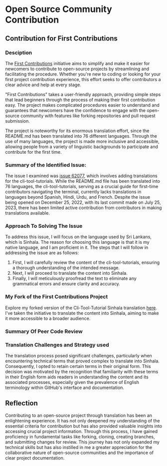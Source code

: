 # Open Source Community Contribution

## Contribution for First Contributions 

### Desciption
The [First Contributions](https://github.com/firstcontributions/first-contributions) initiative aims to simplify and make it easier for newcomers to contribute to open-source projects by streamlining and facilitating the procedure. Whether you're new to coding or looking for your first project contribution experience, this effort seeks to offer contributors a clear advice and help at every stage.

"First Contributions" takes a user-friendly approach, providing simple steps that lead beginners through the process of making their first contribution easy. The project makes complicated procedures easier to understand and guarantees that newcomers have the confidence to engage with the open-source community with features like forking repositories and pull request submission.

The project is noteworthy for its enormous translation effort, since the README.md has been translated into 76 different languages. Through the use of many languages, the project is made more inclusive and accessible, allowing people from a variety of linguistic backgrounds to participate and contribute for the first time.


### Summary of the Identified Issue:

The issue I examined was [issue 62077](https://github.com/firstcontributions/first-contributions/issues/62077), which involves adding translations for the cli-tool-tutorials. While the README.md file has been translated into 76 languages, the cli-tool-tutorials, serving as a crucial guide for first-time contributors navigating the terminal, currently lacks translations in languages beyond Spanish, Hindi, Urdu, and French. Despite the issue being opened on December 25, 2022, with its last commit made on July 25, 2023, there has been limited active contribution from contributors in making translations available.


### Approach To Solving The Issue

To address this issue, I will focus on the language used by Sri Lankans, which is Sinhala. The reason for choosing this language is that it is my native language, and I am proficient in it. The steps that I will follow in addressing the issue are as follows:

   1. First, I will carefully review the content of the cli-tool-tutorials, ensuring a thorough understanding of the intended message.
   2. Next, I will proceed to translate the content into Sinhala.
   3. Finally, I will meticulously proofread the text to eliminate any grammatical errors and ensure clarity and accuracy.


### My Fork of the First Contributions Project

Explore my forked version of the Cli-Tool-Tutorial Sinhala translation [here](https://github.com/nazrinzuwair/first-contributions/tree/cli-tool-tutorial-sinhala-translation). I've taken the initiative to translate the content into Sinhala, aiming to make it more accessible to a broader audience.

### Summary Of Peer Code Review


### Translation Challenges and Strategy used

The translation process posed significant challenges, particularly when encountering technical terms that proved complex to translate into Sinhala. Consequently, I opted to retain certain terms in their original form. This decision was motivated by the recognition that familiarity with these terms in their English form aids readers in understanding the content and its associated processes, especially given the prevalence of English terminology within GitHub's interface and documentation.


## Reflection

Contributing to an open-source project through translation has been an enlightening experience. It has not only deepened my understanding of the essential criteria for contribution but has also provided valuable insights into accessing crucial project information. Through this process, I have gained proficiency in fundamental tasks like forking, cloning, creating branches, and submitting changes for review. This journey has not only expanded my technical skills but has also instilled in me a greater appreciation for the collaborative nature of open-source communities and the importance of clear project documentation.